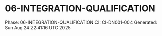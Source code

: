 # 06-INTEGRATION-QUALIFICATION
Phase: 06-INTEGRATION-QUALIFICATION
CI: CI-DN001-004
Generated: Sun Aug 24 22:41:16 UTC 2025
